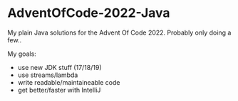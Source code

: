 # AdventOfCode-2022-Java
My plain Java solutions for the Advent Of Code 2022. Probably only doing a few..

My goals:

* use new JDK stuff (17/18/19)
* use streams/lambda
* write readable/maintaineable code
* get better/faster with IntelliJ
